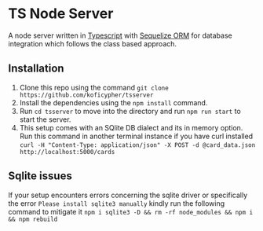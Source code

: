 # TS Node Server

A node server written in [Typescript](https://www.typescriptlang.org/) with [Sequelize ORM](https://sequelize.org/master/) for database integration which follows the class based approach.

## Installation

1. Clone this repo using the command `git clone https://github.com/koficypher/tsserver`
2. Install the dependencies using the `npm install` command.
3. Run `cd tsserver` to move into the directory and run `npm run start` to start the server.
4. This setup comes with an SQlite DB dialect and its in memory option. Run this command in another terminal instance if you have curl installed `curl -H "Content-Type: application/json" -X POST -d @card_data.json http://localhost:5000/cards`

## Sqlite issues

If your setup encounters errors concerning the sqlite driver or specifically the error `Please install sqlite3 manually` kindly run the following command to mitigate it `npm i sqlite3 -D && rm -rf node_modules && npm i && npm rebuild`
